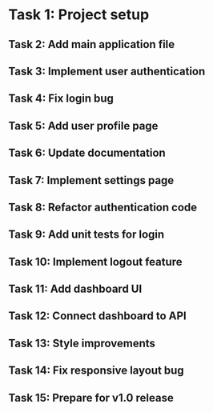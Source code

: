 # Task 1: Project setup
## Task 2: Add main application file
## Task 3: Implement user authentication
## Task 4: Fix login bug
## Task 5: Add user profile page
## Task 6: Update documentation
## Task 7: Implement settings page
## Task 8: Refactor authentication code
## Task 9: Add unit tests for login
## Task 10: Implement logout feature
## Task 11: Add dashboard UI
## Task 12: Connect dashboard to API
## Task 13: Style improvements
## Task 14: Fix responsive layout bug
## Task 15: Prepare for v1.0 release
